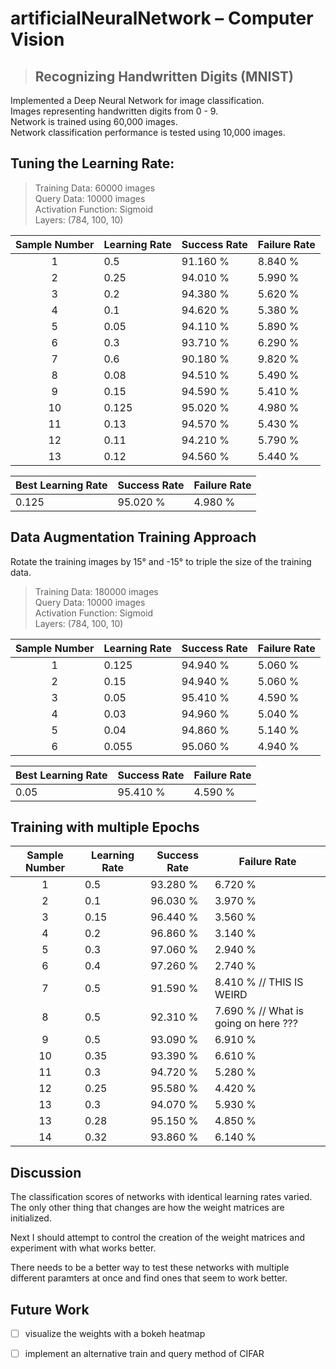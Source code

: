 # artificialNeuralNetwork – Computer Vision
> ## Recognizing Handwritten Digits (MNIST)

Implemented a Deep Neural Network for image classification.<br>
Images representing handwritten digits from 0 - 9.<br>
Network is trained using 60,000 images.<br>
Network classification performance is tested using 10,000 images.<br>


## Tuning the Learning Rate:
>Training Data: 60000 images<br>
Query Data: 10000 images<br>
Activation Function: Sigmoid<br>
Layers: (784, 100, 10)<br>

Sample Number | Learning Rate | Success Rate | Failure Rate
:--------------:|---------------|--------------|--------------
1 | 0.5 | 91.160 % | 8.840 %
2 | 0.25 | 94.010 % | 5.990 %
3 | 0.2 | 94.380 %| 5.620 %
4 | 0.1 | 94.620 % | 5.380 %
5 | 0.05 | 94.110 % | 5.890 % 
6 | 0.3 | 93.710 % | 6.290 %
7 | 0.6 | 90.180 % | 9.820 %
8 | 0.08 | 94.510 % | 5.490 %
9 | 0.15 | 94.590 % | 5.410 % 
10 | 0.125 | 95.020 % | 4.980 % 
11 | 0.13 | 94.570 % | 5.430 %
12 | 0.11 | 94.210 % | 5.790 %
13 | 0.12 | 94.560 % | 5.440 % 

Best Learning Rate | Success Rate | Failure Rate
---|---|---
0.125 | 95.020 % | 4.980 % 

## Data Augmentation Training Approach
Rotate the training images by 15° and -15° to triple the size of the training data.<br>

>Training Data: 180000 images<br>
Query Data: 10000 images<br>
Activation Function: Sigmoid<br>
Layers: (784, 100, 10)<br>

Sample Number | Learning Rate | Success Rate | Failure Rate
:--------------:|---------------|--------------|--------------
1 | 0.125 | 94.940 % | 5.060 %
2 | 0.15 | 94.940 % | 5.060 %
3 | 0.05 | 95.410 % | 4.590 %
4 | 0.03 | 94.960 % | 5.040 %
5 | 0.04 | 94.860 % | 5.140 % 
6 | 0.055 | 95.060 % | 4.940 %

Best Learning Rate | Success Rate | Failure Rate
---|---|---
0.05 | 95.410 % | 4.590 %

## Training with multiple Epochs

Sample Number | Learning Rate | Success Rate | Failure Rate
:--------------:|---------------|--------------|--------------
1 | 0.5 | 93.280 % | 6.720 %
2 | 0.1 | 96.030 % | 3.970 %
3 | 0.15 | 96.440 % | 3.560 %
4 | 0.2 | 96.860 % | 3.140 %
5 | 0.3 | 97.060 % | 2.940 %
6 | 0.4 | 97.260 % | 2.740 %
7 | 0.5 | 91.590 % | 8.410 % // THIS IS WEIRD
8 | 0.5 | 92.310 % | 7.690 % // What is going on here ???
9 | 0.5 | 93.090 % | 6.910 %
10 | 0.35 | 93.390 % | 6.610 %
11 | 0.3 | 94.720 % | 5.280 %
12 | 0.25 | 95.580 % | 4.420 % 
13 | 0.3 | 94.070 % | 5.930 %
13 | 0.28 | 95.150 % | 4.850 %
14 | 0.32 | 93.860 % | 6.140 %

## Discussion

The classification scores of networks with identical learning rates varied.
The only other thing that changes are how the weight matrices are initialized.

Next I should attempt to control the creation of the weight matrices and experiment with what works better.

There needs to be a better way to test these networks with multiple different paramters at once and find ones that seem to work better.


## Future Work
- [ ] visualize the weights with a bokeh heatmap
- [ ] implement an alternative train and query method of CIFAR 


